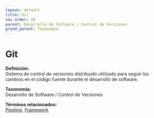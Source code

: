 ```yaml
---
layout: default
title: Git
nav_order: 28
parent: Desarrollo de Software / Control de Versiones
grand_parent: Taxonomía
---
```


# Git

**Definición:**  
Sistema de control de versiones distribuido utilizado para seguir los cambios en el código fuente durante el desarrollo de software.

**Taxonomía:**  
Desarrollo de Software / Control de Versiones

**Términos relacionados:**  
[Pipeline](https://maleniski.github.io/diccionario-angl-tec-mx/docs/taxonomia/desarrollo-de-software-/-control-de-versiones/pipeline.html), [Framework](https://maleniski.github.io/diccionario-angl-tec-mx/docs/taxonomia/desarrollo-de-software-/-control-de-versiones/framework.html)
